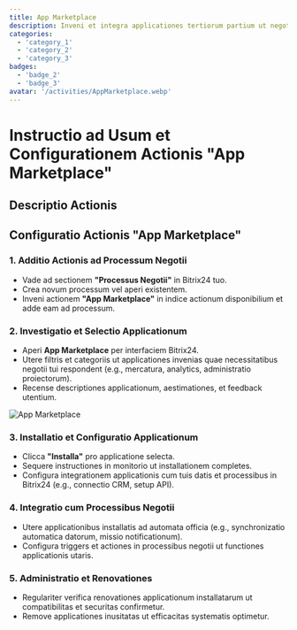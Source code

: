 ```yaml
---
title: App Marketplace
description: Inveni et integra applicationes tertiorum partium ut negotium tuum amplifices.
categories: 
  - 'category_1'
  - 'category_2'
  - 'category_3'
badges: 
  - 'badge_2'
  - 'badge_3'
avatar: '/activities/AppMarketplace.webp'
---
```

# Instructio ad Usum et Configurationem Actionis "App Marketplace"

## Descriptio Actionis

## **Configuratio Actionis "App Marketplace"**

### 1. Additio Actionis ad Processum Negotii
- Vade ad sectionem **"Processus Negotii"** in Bitrix24 tuo.
- Crea novum processum vel aperi existentem.
- Inveni actionem **"App Marketplace"** in indice actionum disponibilium et adde eam ad processum.

### 2. Investigatio et Selectio Applicationum
- Aperi **App Marketplace** per interfaciem Bitrix24.
- Utere filtris et categoriis ut applicationes invenias quae necessitatibus negotii tui respondent (e.g., mercatura, analytics, administratio proiectorum).
- Recense descriptiones applicationum, aestimationes, et feedback utentium.

![App Marketplace](/activities/AppMarketplace.webp)

### 3. Installatio et Configuratio Applicationum
- Clicca **"Installa"** pro applicatione selecta.
- Sequere instructiones in monitorio ut installationem completes.
- Configura integrationem applicationis cum tuis datis et processibus in Bitrix24 (e.g., connectio CRM, setup API).

### 4. Integratio cum Processibus Negotii
- Utere applicationibus installatis ad automata officia (e.g., synchronizatio automatica datorum, missio notificationum).
- Configura triggers et actiones in processibus negotii ut functiones applicationis utaris.

### 5. Administratio et Renovationes
- Regulariter verifica renovationes applicationum installatarum ut compatibilitas et securitas confirmetur.
- Remove applicationes inusitatas ut efficacitas systematis optimetur.
